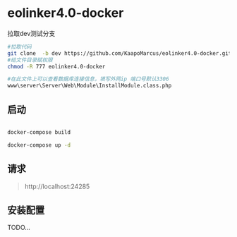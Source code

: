 # eolinker4.0-docker

拉取dev测试分支 
```bash
#拉取代码
git clone  -b dev https://github.com/KaapoMarcus/eolinker4.0-docker.git
#给文件目录赋权限
chmod -R 777 eolinker4.0-docker
```
```bash
#在此文件上可以查看数据库连接信息，填写外网ip 端口号默认3306
www\server\Server\Web\Module\InstallModule.class.php
```
## 启动

```bash

docker-compose build

docker-compose up -d

```


## 请求

> http://localhost:24285

## 安装配置

TODO...
